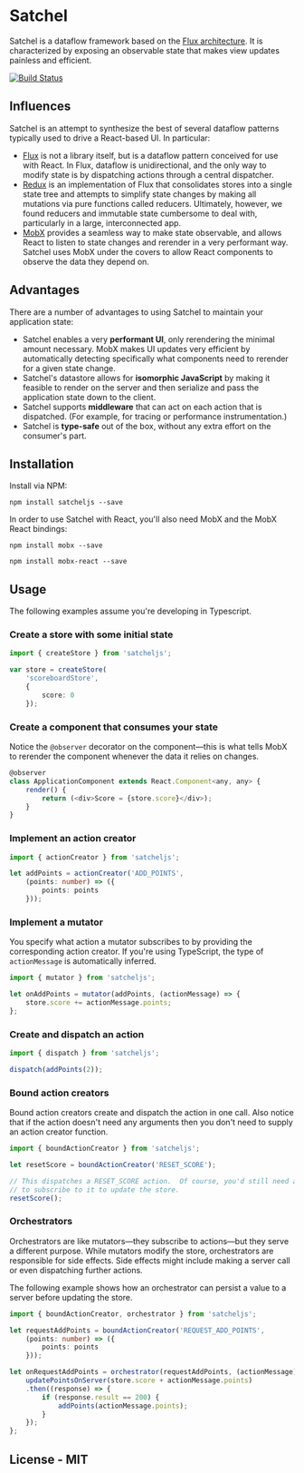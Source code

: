 # Satchel

Satchel is a dataflow framework based on the [Flux architecture](http://facebook.github.io/react/blog/2014/05/06/flux.html).  It is characterized by exposing an observable state that makes view updates painless and efficient.

[![Build Status](https://travis-ci.org/Microsoft/satcheljs.svg?branch=master)](https://travis-ci.org/Microsoft/satcheljs)

## Influences

Satchel is an attempt to synthesize the best of several dataflow patterns typically used to drive a React-based UI.  In particular:

* [Flux](http://facebook.github.io/react/blog/2014/05/06/flux.html) is not a library itself, but is a dataflow pattern conceived for use with React.  In Flux, dataflow is unidirectional, and the only way to modify state is by dispatching actions through a central dispatcher.
* [Redux](http://redux.js.org/index.html) is an implementation of Flux that consolidates stores into a single state tree and attempts to simplify state changes by making all mutations via pure functions called reducers.  Ultimately, however, we found reducers and immutable state cumbersome to deal with, particularly in a large, interconnected app.
* [MobX](http://mobxjs.github.io/mobx/index.html) provides a seamless way to make state observable, and allows React to listen to state changes and rerender in a very performant way.  Satchel uses MobX under the covers to allow React components to observe the data they depend on.

## Advantages

There are a number of advantages to using Satchel to maintain your application state:

* Satchel enables a very **performant UI**, only rerendering the minimal amount necessary.  MobX makes UI updates very efficient by automatically detecting specifically what components need to rerender for a given state change.
* Satchel's datastore allows for **isomorphic JavaScript** by making it feasible to render on the server and then serialize and pass the application state down to the client.
* Satchel supports **middleware** that can act on each action that is dispatched.  (For example, for tracing or performance instrumentation.)
* Satchel is **type-safe** out of the box, without any extra effort on the consumer's part.

## Installation

Install via NPM:

`npm install satcheljs --save`

In order to use Satchel with React, you'll also need MobX and the MobX React bindings:

`npm install mobx --save`

`npm install mobx-react --save`

## Usage

The following examples assume you're developing in Typescript.

### Create a store with some initial state

```typescript
import { createStore } from 'satcheljs';

var store = createStore(
    'scoreboardStore',
    {
        score: 0
    });
```

### Create a component that consumes your state

Notice the `@observer` decorator on the component—this is what tells MobX to rerender the component whenever the data it relies on changes.

```javascript
@observer
class ApplicationComponent extends React.Component<any, any> {
    render() {
        return (<div>Score = {store.score}</div>);
    }
}
```

### Implement an action creator

```typescript
import { actionCreator } from 'satcheljs';

let addPoints = actionCreator('ADD_POINTS',
    (points: number) => ({
        points: points
    }));
```

### Implement a mutator

You specify what action a mutator subscribes to by providing the corresponding action creator.
If you're using TypeScript, the type of `actionMessage` is automatically inferred.

```typescript
import { mutator } from 'satcheljs';

let onAddPoints = mutator(addPoints, (actionMessage) => {
    store.score += actionMessage.points;
};
```

### Create and dispatch an action

```typescript
import { dispatch } from 'satcheljs';

dispatch(addPoints(2));
```

### Bound action creators

Bound action creators create and dispatch the action in one call.
Also notice that if the action doesn't need any arguments then you don't need to supply an action creator function.

```typescript
import { boundActionCreator } from 'satcheljs';

let resetScore = boundActionCreator('RESET_SCORE');

// This dispatches a RESET_SCORE action.  Of course, you'd still need a mutator
// to subscribe to it to update the store.
resetScore();
```

### Orchestrators

Orchestrators are like mutators—they subscribe to actions—but they serve a different purpose.
While mutators modify the store, orchestrators are responsible for side effects.
Side effects might include making a server call or even dispatching further actions.

The following example shows how an orchestrator can persist a value to a server before updating the store.

```typescript
import { boundActionCreator, orchestrator } from 'satcheljs';

let requestAddPoints = boundActionCreator('REQUEST_ADD_POINTS',
    (points: number) => ({
        points: points
    }));

let onRequestAddPoints = orchestrator(requestAddPoints, (actionMessage) => {
    updatePointsOnServer(store.score + actionMessage.points)
    .then((response) => {
        if (response.result == 200) {
            addPoints(actionMessage.points);
        }
    });
};
```

## License - MIT
